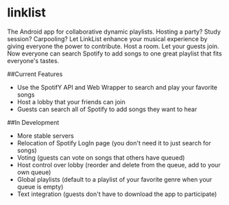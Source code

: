 # linklist
The Android app for collaborative dynamic playlists.
Hosting a party? Study session? Carpooling? Let LinkList enhance your musical experience by giving everyone the power to contribute.
Host a room. Let your guests join. Now everyone can search Spotify to add songs to one great playlist that fits everyone's tastes.

##Current Features
- Use the SpotifY API and Web Wrapper to search and play your favorite songs
- Host a lobby that your friends can join
- Guests can search all of Spotify to add songs they want to hear

##In Development
- More stable servers
- Relocation of Spotify LogIn page (you don't need it to just search for songs)
- Voting (guests can vote on songs that others have queued)
- Host control over lobby (reorder and delete from the queue, add to your own queue)
- Global playlists (default to a playlist of your favorite genre when your queue is empty)
- Text integration (guests don't have to download the app to participate)
